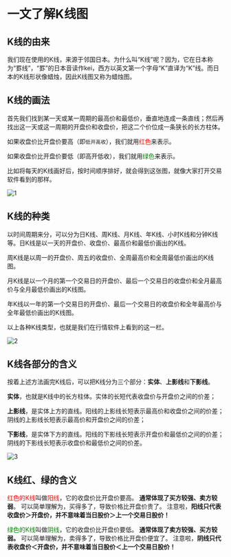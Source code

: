 # 一文了解K线图

## K线的由来

我们现在使用的K线，来源于邻国日本。为什么叫“K线”呢？因为，它在日本称为“罫线”，“罫”的日本音读作kei，西方以英文第一个字母“K”直译为“K”线。而日本的K线形状像蜡烛，因此K线图又称为蜡烛图。

## K线的画法

首先我们找到某一天或某一周期的最高价和最低价，垂直地连成一条直线；然后再找出这一天或这一周期的开盘价和收盘价，把这二个价位成一条狭长的长方柱体。

如果收盘价比开盘价要高（即`低开高收`），我们就用<span style="color:red;">红色</span>来表示。

如果收盘价比开盘价要低（即高开低收），我们就用<span style="color:green;">绿色</span>来表示。

比如将每天的K线画好后，按时间顺序排好，就会得到这张图，就像大家打开交易软件看到的那样。

![1](https://apicdn.app.gtja.com/baishitong/ZXZX/202107/fwb_images/54fc53061f87485dae79cf2831939a79.png)

## K线的种类

以时间周期来分，可以分为日K线、周K线、月K线、年K线、小时K线和分钟K线等。日K线是以一天的开盘价、收盘价、最高价和最低价画出的K线。

周K线是以周一的开盘价、周五的收盘价、全周最高价和全周最低价画出的K线图。

月K线是以一个月的第一个交易日的开盘价、最后一个交易日的收盘价和全月最高价与全月最低价画出的K线图。

年K线以一年的第一个交易日的开盘价、最后一个交易日的收盘价和全年最高价与全年最低价画出的K线图。

以上各种K线类型，也就是我们在行情软件上看到的这一栏。

![2](https://apicdn.app.gtja.com/baishitong/ZXZX/202107/fwb_images/280b7fcced184c7c807db788647c4a9b.png)

## K线各部分的含义

按着上述方法画完K线后，可以把K线分为三个部分：**实体**、**上影线**和**下影线**。

**实体**，也就是K线中的长方柱体。实体的长短代表收盘价与开盘价之间的价差；

**上影线**，是实体上方的直线。阳线的上影线长短表示最高价和收盘价之间的价差；阴线的上影线长短表示最高价和开盘价之间的价差；

**下影线**，是实体下方的直线。阳线的下影线长短表示开盘价和最低价之间的价差；阴线的下影线长短表示收盘价和最低价之间的价差。

![3](https://apicdn.app.gtja.com/baishitong/ZXZX/202107/fwb_images/ebc6ddef11f24a5eafb9490491af5d89.png)

## K线红、绿的含义

<span style="color:red;">红色的K线</span>叫做<span style="color:red;">阳线</span>，它的收盘价比开盘价要高。
**通常体现了买方较强、卖方较弱**。
可以简单理解为，买得多了，导致价格比开盘价贵了。
注意啦，**阳线只代表收盘价＞开盘价，并不意味着当日股价＞上一个交易日股价！**

<span style="color:green;">绿色的K线</span>叫做<span style="color:green;">阴线</span>，它的收盘价比开盘价要低。
**通常体现了卖方较强、买方较弱。**
可以简单理解为，卖得多了，导致价格比开盘价便宜了。
注意啦，**阴线只代表收盘价＜开盘价，并不意味着当日股价＜上一个交易日股价！**
